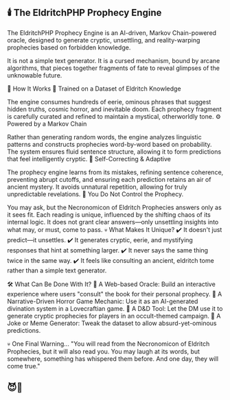 ## 🕯️ The EldritchPHP Prophecy Engine

The EldritchPHP Prophecy Engine is an AI-driven, Markov Chain-powered oracle, designed to generate cryptic, unsettling, and reality-warping prophecies based on forbidden knowledge.

It is not a simple text generator. It is a cursed mechanism, bound by arcane algorithms, that pieces together fragments of fate to reveal glimpses of the unknowable future.

🔮 How It Works
📜 Trained on a Dataset of Eldritch Knowledge

The engine consumes hundreds of eerie, ominous phrases that suggest hidden truths, cosmic horror, and inevitable doom.
Each prophecy fragment is carefully curated and refined to maintain a mystical, otherworldly tone.
⚙️ Powered by a Markov Chain

Rather than generating random words, the engine analyzes linguistic patterns and constructs prophecies word-by-word based on probability.
The system ensures fluid sentence structure, allowing it to form predictions that feel intelligently cryptic.
🔁 Self-Correcting & Adaptive

The prophecy engine learns from its mistakes, refining sentence coherence, preventing abrupt cutoffs, and ensuring each prediction retains an air of ancient mystery.
It avoids unnatural repetition, allowing for truly unpredictable revelations.
🛑 You Do Not Control the Prophecy.

You may ask, but the Necronomicon of Eldritch Prophecies answers only as it sees fit.
Each reading is unique, influenced by the shifting chaos of its internal logic.
It does not grant clear answers—only unsettling insights into what may, or must, come to pass.
💀 What Makes It Unique?
✔️ It doesn't just predict—it unsettles.
✔️ It generates cryptic, eerie, and mystifying responses that hint at something larger.
✔️ It never says the same thing twice in the same way.
✔️ It feels like consulting an ancient, eldritch tome rather than a simple text generator.

🛠️ What Can Be Done With It?
🔹 A Web-based Oracle: Build an interactive experience where users "consult" the book for their personal prophecy.
🔹 A Narrative-Driven Horror Game Mechanic: Use it as an AI-generated divination system in a Lovecraftian game.
🔹 A D&D Tool: Let the DM use it to generate cryptic prophecies for players in an occult-themed campaign.
🔹 A Joke or Meme Generator: Tweak the dataset to allow absurd-yet-ominous predictions.

💀 One Final Warning...
"You will read from the Necronomicon of Eldritch Prophecies, but it will also read you. You may laugh at its words, but somewhere, something has whispered them before. And one day, they will come true."

## 😈📜

